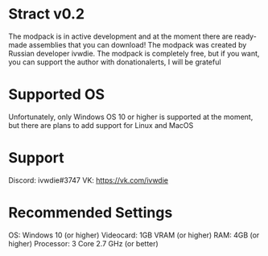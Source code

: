 # Stract v0.2
The modpack is in active development and at the moment there are ready-made assemblies that you can download! 
The modpack was created by Russian developer ivwdie. The modpack is completely free, but if you want, you can support the author with donationalerts, I will be grateful

# Supported OS
Unfortunately, only Windows OS 10 or higher is supported at the moment, but there are plans to add support for Linux and MacOS

# Support

Discord: ivwdie#3747
VK: https://vk.com/ivwdie

# Recommended Settings

OS: Windows 10 (or higher)
Videocard: 1GB VRAM (or higher)
RAM: 4GB (or higher)
Processor: 3 Core 2.7 GHz (or better)
